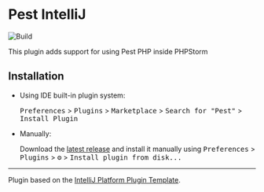 # Pest IntelliJ

![Build](https://github.com/pestphp/pest-intellij/workflows/Build/badge.svg)

<!-- Plugin description -->
This plugin adds support for using Pest PHP inside PHPStorm
<!-- Plugin description end -->

## Installation

- Using IDE built-in plugin system:
  
  <kbd>Preferences</kbd> > <kbd>Plugins</kbd> > <kbd>Marketplace</kbd> > <kbd>Search for "Pest"</kbd> >
  <kbd>Install Plugin</kbd>
  
- Manually:

  Download the [latest release](https://github.com/pestphp/pest-intellij/releases/latest) and install it manually using
  <kbd>Preferences</kbd> > <kbd>Plugins</kbd> > <kbd>⚙️</kbd> > <kbd>Install plugin from disk...</kbd>


---
Plugin based on the [IntelliJ Platform Plugin Template](https://github.com/JetBrains/intellij-platform-plugin-template).